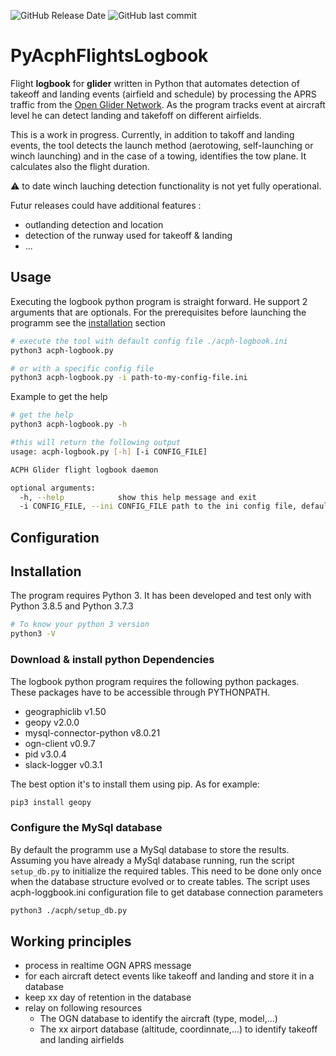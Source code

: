 ![GitHub Release Date](https://img.shields.io/github/release-date/tfraudet/PyAcphFlightsLogbook) ![GitHub last commit](https://img.shields.io/github/last-commit/tfraudet/PyAcphFlightsLogbook)

# PyAcphFlightsLogbook

Flight **logbook** for **glider** written in Python that automates detection of takeoff and landing events (airfield and schedule) by processing the APRS traffic from the [Open Glider Network](http://wiki.glidernet.org/).
As the program tracks event at aircraft level he can detect landing and takefoff on different airfields.

This is a work in progress. Currently, in addition to takoff and landing events, the tool detects the launch method (aerotowing, self-launching or winch launching) and in the case of a towing, identifies the tow plane. It calculates also the flight duration.

:warning: to date winch lauching detection functionality is not yet fully operational.

Futur releases could have additional features :

* outlanding detection and location
* detection of the runway used for takeoff & landing
* ...

## Usage

Executing the logbook python program is straight forward. He support 2 arguments that are optionals. For the prerequisites before launching the programm see the [installation](#installation) section

``` bash
# execute the tool with default config file ./acph-logbook.ini
python3 acph-logbook.py

# or with a specific config file
python3 acph-logbook.py -i path-to-my-config-file.ini
```

Example to get the help

``` bash
# get the help
python3 acph-logbook.py -h

#this will return the following output
usage: acph-logbook.py [-h] [-i CONFIG_FILE]

ACPH Glider flight logbook daemon

optional arguments:
  -h, --help            show this help message and exit
  -i CONFIG_FILE, --ini CONFIG_FILE path to the ini config file, default value is ./acph-logbook.ini
```

## Configuration

## Installation

The program requires Python 3. It has been developed and test only with Python 3.8.5 and Python 3.7.3

``` bash
# To know your python 3 version
python3 -V
```

### Download & install python Dependencies

The logbook python program requires the following python packages. These packages have to be accessible through PYTHONPATH.

* geographiclib v1.50
* geopy v2.0.0
* mysql-connector-python v8.0.21
* ogn-client v0.9.7
* pid v3.0.4
* slack-logger v0.3.1

The best option it's to install them using pip. As for example:

```bash
pip3 install geopy
```

### Configure the MySql database

By default the programm use a MySql database to store the results. Assuming you have already a MySql database running, run the script ```setup_db.py``` to initialize the required tables. This need to be done only once when the database structure evolved or to create tables. The script uses acph-loggbook.ini configuration file to get database connection parameters

```bash
python3 ./acph/setup_db.py
```

## Working principles

* process in realtime OGN APRS message
* for each aircraft detect events like takeoff and landing and store it in a database
* keep xx day of retention in the database
* relay on following resources
  * The OGN database to identify the aircraft (type, model,...)
  * The xx airport database (altitude, coordinnate,...) to identify takeoff and landing airfields
